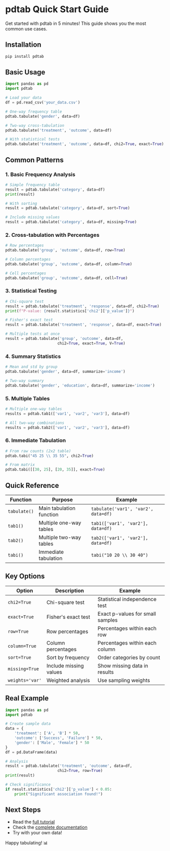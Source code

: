 # pdtab Quick Start Guide

Get started with pdtab in 5 minutes! This guide shows you the most common use cases.

## Installation

```bash
pip install pdtab
```

## Basic Usage

```python
import pandas as pd
import pdtab

# Load your data
df = pd.read_csv('your_data.csv')

# One-way frequency table
pdtab.tabulate('gender', data=df)

# Two-way cross-tabulation
pdtab.tabulate('treatment', 'outcome', data=df)

# With statistical tests
pdtab.tabulate('treatment', 'outcome', data=df, chi2=True, exact=True)
```

## Common Patterns

### 1. Basic Frequency Analysis
```python
# Simple frequency table
result = pdtab.tabulate('category', data=df)
print(result)

# With sorting
result = pdtab.tabulate('category', data=df, sort=True)

# Include missing values
result = pdtab.tabulate('category', data=df, missing=True)
```

### 2. Cross-tabulation with Percentages
```python
# Row percentages
pdtab.tabulate('group', 'outcome', data=df, row=True)

# Column percentages  
pdtab.tabulate('group', 'outcome', data=df, column=True)

# Cell percentages
pdtab.tabulate('group', 'outcome', data=df, cell=True)
```

### 3. Statistical Testing
```python
# Chi-square test
result = pdtab.tabulate('treatment', 'response', data=df, chi2=True)
print(f"P-value: {result.statistics['chi2']['p_value']}")

# Fisher's exact test
result = pdtab.tabulate('treatment', 'response', data=df, exact=True)

# Multiple tests at once
result = pdtab.tabulate('group', 'outcome', data=df, 
                       chi2=True, exact=True, V=True)
```

### 4. Summary Statistics
```python
# Mean and std by group
pdtab.tabulate('gender', data=df, summarize='income')

# Two-way summary
pdtab.tabulate('gender', 'education', data=df, summarize='income')
```

### 5. Multiple Tables
```python
# Multiple one-way tables
results = pdtab.tab1(['var1', 'var2', 'var3'], data=df)

# All two-way combinations
results = pdtab.tab2(['var1', 'var2', 'var3'], data=df)
```

### 6. Immediate Tabulation
```python
# From raw counts (2x2 table)
pdtab.tabi("45 25 \\ 35 55", chi2=True)

# From matrix
pdtab.tabi([[30, 25], [20, 35]], exact=True)
```

## Quick Reference

| Function | Purpose | Example |
|----------|---------|---------|
| `tabulate()` | Main tabulation function | `tabulate('var1', 'var2', data=df)` |
| `tab1()` | Multiple one-way tables | `tab1(['var1', 'var2'], data=df)` |
| `tab2()` | Multiple two-way tables | `tab2(['var1', 'var2'], data=df)` |
| `tabi()` | Immediate tabulation | `tabi("10 20 \\ 30 40")` |

## Key Options

| Option | Description | Example |
|--------|-------------|---------|
| `chi2=True` | Chi-square test | Statistical independence test |
| `exact=True` | Fisher's exact test | Exact p-values for small samples |
| `row=True` | Row percentages | Percentages within each row |
| `column=True` | Column percentages | Percentages within each column |
| `sort=True` | Sort by frequency | Order categories by count |
| `missing=True` | Include missing values | Show missing data in results |
| `weights='var'` | Weighted analysis | Use sampling weights |

## Real Example

```python
import pandas as pd
import pdtab

# Create sample data
data = {
    'treatment': ['A', 'B'] * 50,
    'outcome': ['Success', 'Failure'] * 50,
    'gender': ['Male', 'Female'] * 50
}
df = pd.DataFrame(data)

# Analysis
result = pdtab.tabulate('treatment', 'outcome', data=df, 
                       chi2=True, row=True)
print(result)

# Check significance
if result.statistics['chi2']['p_value'] < 0.05:
    print("Significant association found!")
```

## Next Steps

- Read the [full tutorial](tutorial.ipynb)
- Check the [complete documentation](README.md)
- Try with your own data!

Happy tabulating! 📊
